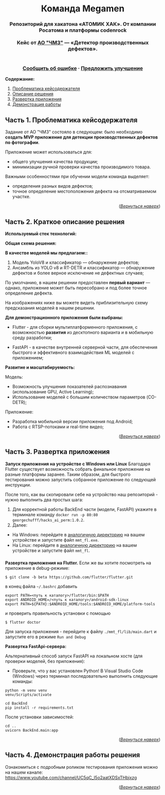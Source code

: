 


<a name="readme-top"></a>  

<div align="center">

  <h1 align="center">Команда Megamen</h1>

  <p align="center">
    <h3>Репозиторий для хакатона «АТОМИК ХАК». От компании Росатома и платформы codenrock
    <br />
    <br />
    Кейс от <a href="https://chmz.net/product/">АО "ЧМЗ"</a>  — «Детектор производственных дефектов».<h3>
    <br />
    <a href="https://github.com/mireaMegaman/perm_hack/issues">Сообщить об ошибке</a>
    ·
    <a href="https://github.com/mireaMegaman/perm_hack/issues">Предложить улучшение</a>
  </p>
</div>

**Содержание:**
1. [Проблематика кейсодержателя](#title1)
2. [Описание решения](#title2)
3. [Развертка приложения](#title3)
4. [Демонстрация работы](#title4)


## <a id="title1">Часть 1. Проблематика кейсодержателя</a>
Задание от АО "ЧМЗ" состояло в следующем: 
было необходимо **создать MVP приложение для детекции производственных дефектов по фотографии**.

Приложение может использоваться для:
* общего улучшения качества продукции;
* минимизации ручной проверки качества производимого товара.

Важными особенностями при обучении модели команда выделяет:
* определения разных видов дефектов;
* точное определение местоположения дефекта на отсматриваемом участке.


<p align="right">(<a href="#readme-top"><i>Вернуться наверх</i></a>)</p>

## <a id="title2">Часть 2. Краткое описание решения</a>

**Используемый стек технологий:**


**Общая схема решения:**



**В качестве моделей мы предлагаем::**
1. Модель YoloV8 и классификатор — обнаружение дефектов;
2. Ансамбль из YOLO v8 и RT-DETR и классификатор — обнаружение дефектов и более верное исключение не дефектных случаев;

По умолчанию, в нашем решении предоставлен **первый вариант** — однако, приложение может быть пересобрано и под более точное определение дефекта. 

На изображениях ниже вы можете видеть приблизительную схему предсказания моделей в нашем решении.



**Для демонстрационного приложения были выбраны:**

*  Flutter - для сборки мультиплатформенного приложения, с возможностью **развития** из десктопного варианта и в мобильную среду разработки;

*  FastAPI - в качестве внутренней серверной части, для обеспечения быстрого и эффективного взаимодействия ML моделей с приложением;


**Развитие и масштабируемость:**

Модель:
* Возможность улучшения показателей распознавания (использование GPU, Active Learning);
* Использование моделей с большим количеством параметров (CO-DETR);

Приложение:
* Разработка мобильной версии приложения под Android;
* Работа c RTSP-потоками и real-time видео; 


<p align="right">(<a href="#readme-top"><i>Вернуться наверх</i></a>)</p>

## <a id="title3">Часть 3. Развертка приложения</a>

**Запуск приложения на устройстве с Windows или Linux**
Благодаря Flutter существует возможность собрать финальное приложение на разные платформы заранее. 
Таким образом, для быстрого тестирования можно запустить собранное приложение по следующей инструкции. <br>

После того, как вы скопировали себе на устройство наш репозиторий - нужно выполнить два простых шага: <br>
1. Для корректной работы BackEnd части (модели, FastAPI) укажите в терминале команду ```docker run -p 80:80 georgechufff/hacks_ai_perm:1.0.2```.<br>
2. Далее:<br>
* На Windows: перейдите в [аналогичную директорию]()
на вашем устройстве и запустите файл ```mmt_fl.exe```.  <br>
* На Linux: перейдите в [аналогичную директорию]()
на вашем устройстве и запустите файл ```mmt_fl```.  <br>

<h3> </h3>

**Развертка приложения на Flutter.**
Если же вы хотите посмотреть на приложение в debug-режиме:
```
$ git clone -b beta https://github.com/flutter/flutter.git
```
в конец файла ```~/.bashrc``` добавить 
```
export PATH=<путь к каталогу>/flutter/bin:$PATH
export ANDROID_HOME=/<путь к каталогу>/android-sdk-linux
export PATH=${PATH}:$ANDROID_HOME/tools:$ANDROID_HOME/platform-tools
```
и проверить правильность установки с помощью
```
$ flutter doctor
```

Для запуска приложения - перейдите к файлу ```./mmt_fl/lib/main.dart``` и запустите его в режиме ```Run and Debug```

**Развертка FastApi-сервера:**

Альтернативный способ запуск FastAPI на локальном хосте (для проверки моделей, без приложения):
* Проверьте, что у вас установлен Python!
В Visual Studio Code (Windows) через терминал последовательно выполнить следующие команды:
```
python -m venv venv
venv/Scripts/activate
```
```
cd BackEnd
pip install -r requirements.txt
```
После установки зависимостей:
```
cd ..
uvicorn BackEnd.main:app
```

<p align="right">(<a href="#readme-top"><i>Вернуться наверх</i></a>)</p>

## <a id="title4">Часть 4. Демонстрация работы решения</a>

Ознакомиться с подробным роликом тестирования приложения можно на нашем канале: https://www.youtube.com/channel/UC5qC_I5o2aatXDSxTHbjxzg

<p align="right">(<a href="#readme-top"><i>Вернуться наверх</i></a>)</p>
